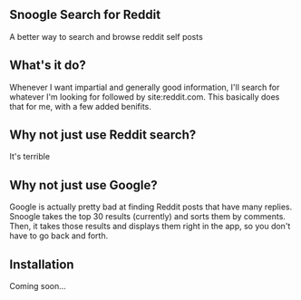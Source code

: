 ## Snoogle Search for Reddit

A better way to search and browse reddit self posts

## What's it do?

Whenever I want impartial and generally good information, I'll search for whatever I'm looking for followed by site:reddit.com.
This basically does that for me, with a few added benifits.

## Why not just use Reddit search?

It's terrible

## Why not just use Google?

Google is actually pretty bad at finding Reddit posts that have many replies. Snoogle takes the top 30 results (currently) and sorts them by comments. Then, it takes those results and displays them right in the app, so you don't have to go back and forth.

## Installation

Coming soon...
